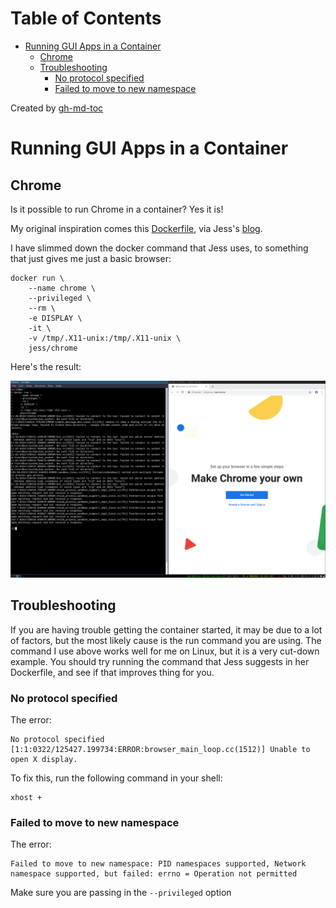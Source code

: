 Table of Contents
=================

   * [Running GUI Apps in a Container](#running-gui-apps-in-a-container)
      * [Chrome](#chrome)
      * [Troubleshooting](#troubleshooting)
         * [No protocol specified](#no-protocol-specified)
         * [Failed to move to new namespace](#failed-to-move-to-new-namespace)

Created by [gh-md-toc](https://github.com/ekalinin/github-markdown-toc)


# Running GUI Apps in a Container

## Chrome

Is it possible to run Chrome in a container? Yes it is!

My original inspiration comes this [Dockerfile](https://github.com/jessfraz/dockerfiles/blob/master/chrome/stable/Dockerfile), 
via Jess's [blog](https://blog.jessfraz.com/post/docker-containers-on-the-desktop/).

I have slimmed down the docker command that Jess uses, to something
that just gives me just a basic browser:

```
docker run \
    --name chrome \
    --privileged \
    --rm \
    -e DISPLAY \
    -it \
    -v /tmp/.X11-unix:/tmp/.X11-unix \
    jess/chrome
```

Here's the result:

![chrome](/assets/containers_chrome.png)

## Troubleshooting

If you are having trouble getting the container started, it may be due to a lot
of factors, but the most likely cause is the run command you are using. The
command I use above works well for me on Linux, but it is a very cut-down
example. You should try running the command that Jess suggests in her
Dockerfile, and see if that improves thing for you.

### No protocol specified

The error:
```
No protocol specified
[1:1:0322/125427.199734:ERROR:browser_main_loop.cc(1512)] Unable to open X display.
```

To fix this, run the following command in your shell:

```
xhost +
```

### Failed to move to new namespace

The error:
```
Failed to move to new namespace: PID namespaces supported, Network namespace supported, but failed: errno = Operation not permitted
```

Make sure you are passing in the `--privileged` option